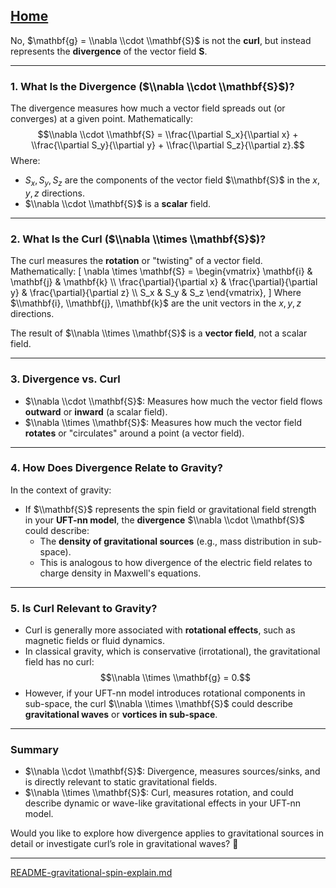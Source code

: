 [Home](https://t2m.io/VwvDcuw)
---

No, $\mathbf{g} = \\nabla \\cdot \\mathbf{S}$ is not the **curl**, but instead represents the **divergence** of the vector field $\mathbf{S}$.

---

### **1. What Is the Divergence ($\\nabla \\cdot \\mathbf{S}$)?**
The divergence measures how much a vector field spreads out (or converges) at a given point. Mathematically:
$$\\nabla \\cdot \\mathbf{S} = \\frac{\\partial S_x}{\\partial x} + \\frac{\\partial S_y}{\\partial y} + \\frac{\\partial S_z}{\\partial z}.$$
Where:
- $S_x, S_y, S_z$ are the components of the vector field $\\mathbf{S}$ in the $x, y, z$ directions.
- $\\nabla \\cdot \\mathbf{S}$ is a **scalar** field.

---

### **2. What Is the Curl ($\\nabla \\times \\mathbf{S}$)?**
The curl measures the **rotation** or "twisting" of a vector field. Mathematically:
\[
\\nabla \\times \\mathbf{S} = 
\\begin{vmatrix}
\\mathbf{i} & \\mathbf{j} & \\mathbf{k} \\\\
\\frac{\\partial}{\\partial x} & \\frac{\\partial}{\\partial y} & \\frac{\\partial}{\\partial z} \\\\
S_x & S_y & S_z
\\end{vmatrix},
\]
Where $\\mathbf{i}, \\mathbf{j}, \\mathbf{k}$ are the unit vectors in the $x, y, z$ directions.

The result of $\\nabla \\times \\mathbf{S}$ is a **vector field**, not a scalar field.

---

### **3. Divergence vs. Curl**
- $\\nabla \\cdot \\mathbf{S}$: Measures how much the vector field flows **outward** or **inward** (a scalar field).
- $\\nabla \\times \\mathbf{S}$: Measures how much the vector field **rotates** or "circulates" around a point (a vector field).

---

### **4. How Does Divergence Relate to Gravity?**
In the context of gravity:
- If $\\mathbf{S}$ represents the spin field or gravitational field strength in your **UFT-nn model**, the **divergence** $\\nabla \\cdot \\mathbf{S}$ could describe:
  - The **density of gravitational sources** (e.g., mass distribution in sub-space).
  - This is analogous to how divergence of the electric field relates to charge density in Maxwell's equations.

---

### **5. Is Curl Relevant to Gravity?**
- Curl is generally more associated with **rotational effects**, such as magnetic fields or fluid dynamics.
- In classical gravity, which is conservative (irrotational), the gravitational field has no curl:
  $$\\nabla \\times \\mathbf{g} = 0.$$
- However, if your UFT-nn model introduces rotational components in sub-space, the curl $\\nabla \\times \\mathbf{S}$ could describe **gravitational waves** or **vortices in sub-space**.

---

### **Summary**
- $\\nabla \\cdot \\mathbf{S}$: Divergence, measures sources/sinks, and is directly relevant to static gravitational fields.
- $\\nabla \\times \\mathbf{S}$: Curl, measures rotation, and could describe dynamic or wave-like gravitational effects in your UFT-nn model.

Would you like to explore how divergence applies to gravitational sources in detail or investigate curl’s role in gravitational waves? 🚀


---

[README-gravitational-spin-explain.md](https://t2m.io/3GtiDBo)
